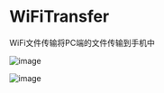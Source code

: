 # WiFiTransfer
WiFi文件传输将PC端的文件传输到手机中

![image](https://github.com/GitZhouQi/WiFiTransfer/blob/master/image0.GIF)

![image](https://github.com/GitZhouQi/WiFiTransfer/blob/master/image1.GIF)

